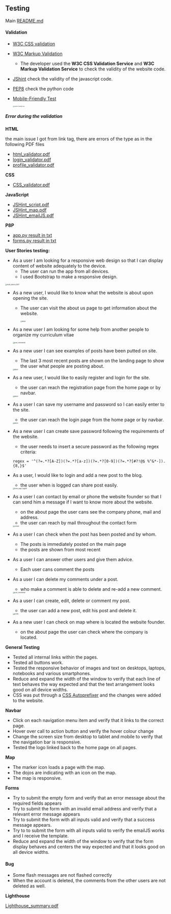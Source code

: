 ## Testing

Main [README.md](README.md)

#### Validation

- [W3C CSS validation](https://jigsaw.w3.org/css-validator/)

- [W3C Markup Validation](https://validator.w3.org/)
  
  - The developer used the **W3C CSS Validation Service** and **W3C Markup Validation Service** to check the validity of the website code.
  
- [JShint](https://jshint.com/) check the validity of the javascript code.

- [PEP8](http://pep8online.com/) check the python code

- [Mobile-Friendly Test](https://search.google.com/test/mobile-friendly)

  <img src=".\assets\tests\mobile-friendly-test.jpg" alt="mobile-friendly-test" style="zoom:25%;" />

##### Error during the validation

**HTML**

the main issue I got from link tag, there are errors of the type as in the following PDF files

-  [html_validator.pdf](assets\tests\html_validator.pdf) 
-  [login_validator.pdf](assets\tests\login_validator.pdf) 
-  [profile_validator.pdf](assets\tests\profile_validator.pdf) 

**CSS**

-  [CSS_validator.pdf](assets\tests\CSS_validator.pdf) 

**JavaScript**

-   [JSHint_script.pdf](assets\tests\JSHint_script.pdf) 
-  [JSHint_map.pdf](assets\tests\JSHint_map.pdf) 
-  [JSHint_emailJS.pdf](assets\tests\JSHint_emailJS.pdf) 

**P8P**

-  [app.py result in txt](assets\tests\result_appP8P)
- [forms.py result in txt](assets\tests\result_formsP8P)

**User Stories testing:**

- As a user I am looking for a responsive web design so that I can display content of website adequately     to the device.
  - The user can run the app from all devices.
  - I used Bootstrap to make a responsive design.

<img src=".\assets\wireframes\multi_device_BOT.png" alt="multi_device_BOT" style="zoom: 33%;" />

- As a new user, I would like to know what the website is about upon opening the site.

  - The user can visit the about us page to get information about the website.

    <img src=".\assets\readme_images\about.jpg" alt="about" style="zoom:30%;" />

- As a new user I am looking for some help from another people to organize my curriculum vitae 

  

  <img src="C:\Users\fox_i\Desktop\Back On Track\Back-on-track-MS3\assets\readme_images\post_commented.jpg" alt="post_commented" style="zoom:30%;" />

- As a new user I can see examples of posts have been putted on site. 

  - The last 3 most recent posts are shown on the landing page to show the user what people are posting about.

  <img src=".\assets\readme_images\home_page_bottom.jpg" alt="about" style="zoom:30%;" />

- As a new user, I would like to easily register and login for the site.

  - the user can reach the registration page from the home page or by navbar.

  <img src=".\assets\readme_images\register_page.jpg" alt="about" style="zoom:30%;" />

- As a user I can save my username and password so I can easily enter to the site.

  - the user can reach the login page from the home page or by navbar.

  <img src=".\assets\readme_images\login_page.jpg" alt="about" style="zoom:30%;" />

- As a new user I can create save password following the requirements of the website. 

  - the user needs to insert a secure password as the following regex criteria:

  ```
  regex = '^(?=.*?[A-Z])(?=.*?[a-z])(?=.*?[0-9])(?=.*?[#?!@$ %^&*-]).{8,}$'
  ```

- As a user, I would like to login and add a new post to the blog.

  - the user when is logged can share post easily.

  <img src=".\assets\readme_images\home_page_logged.jpg" alt="home_page_logged" style="zoom:30%;" />

- As a user I can contact by email or phone the website founder so that I can send him a message if I     want to know more about the website.

  - on the about page the user cans see the company phone, mail and address.
  - the user can reach by mail throughout the contact form

  <img src=".\assets\readme_images\contact.jpg" alt="contact" style="zoom:30%;" />

- As a user I can check when the post has been posted and by whom. 

  - The posts is immediately posted on the main page
  - the posts are shown from most recent

- As a user I can answer other users and give them advice. 

  - Each user cans comment the posts

- As a user I can delete my comments under a post. 

  - who make a comment is able to delete and re-add a new comment.

  <img src=".\assets\readme_images\post_commented.jpg" alt="post_commented" style="zoom:30%;" />

- As a user I can create, edit, delete or comment my post. 

  - the user can add a new post, edit his post and delete it.

  <img src=".\assets\readme_images\profile.jpg" alt="profile" style="zoom:30%;" />

- As a new user I can check on map where is located the website founder. 

  - on the about page the user can check where the company is located.



**General Testing**

* Tested all internal links within the pages.
* Tested all buttons work.
* Tested the responsive behavior of images and text on desktops, laptops, notebooks and various smartphones.
* Reduce and expand the width of the window to verify that each line of text behaves the way expected and that the text arrangement looks good on all device widths.
* CSS was put through a [CSS Autoprefixer](https://autoprefixer.github.io/) and the changes were added to the website.

**Navbar**

- Click on each navigation menu item and verify that it links to the correct page.
- Hover over call to action button and verify the hover colour change
- Change the screen size from desktop to tablet and mobile to verify that the navigation bar is responsive.
- Tested the logo linked back to the home page on all pages.

**Map**

- The marker icon loads a page with the map.
- The dojos are indicating with an icon on the map.
- The map is responsive.

**Forms**

- Try to submit the empty form and verify that an error message about the required fields appears
- Try to submit the form with an invalid email address and verify that a relevant error message appears
- Try to submit the form with all inputs valid and verify that a success message appears.
- Try to to submit the form with all inputs valid to verify the emailJS works and I receive the template.
- Reduce and expand the width of the window to verify that the form display behaves and centers the way expected and that it looks good on all device widths.

#### Bug

- Some flash messages are not flashed correctly 
- When the account is deleted, the comments from the other users are not deleted as well.

**Lighthouse**

 [Lighthouse_summary.pdf](assets\tests\Lighthouse_summary.pdf) 


